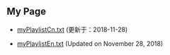 ## My Page


- [myPlaylistCn.txt](https://tvplayersupport.github.io/OnlyForMe/myPlaylistCn.txt.zip) (更新于：2018-11-28)

- [myPlaylistEn.txt](https://tvplayersupport.github.io/OnlyForMe/myPlaylistEn.txt.zip) (Updated on November 28, 2018)

